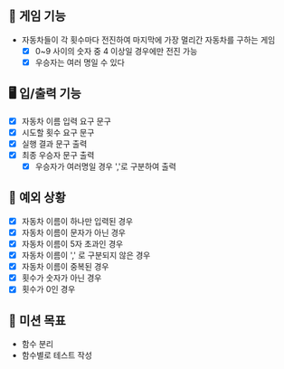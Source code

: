 ## 🚗 게임 기능

- 자동차들이 각 횟수마다 전진하여 마지막에 가장 멀리간 자동차를 구하는 게임
    - [X] 0~9 사이의 숫자 중 4 이상일 경우에만 전진 가능
    - [x] 우승자는 여러 명일 수 있다

## 🖥️ 입/출력 기능

- [x] 자동차 이름 입력 요구 문구
- [x] 시도할 횟수 요구 문구
- [X] 실행 결과 문구 출력
- [x] 최종 우승자 문구 출력
    - [x] 우승자가 여러명일 경우 ','로 구분하여 출력

## 👾 예외 상황

- [x] 자동차 이름이 하나만 입력된 경우
- [x] 자동차 이름이 문자가 아닌 경우
- [x] 자동차 이름이 5자 초과인 경우
- [x] 자동차 이름이 ',' 로 구분되지 않은 경우
- [x] 자동차 이름이 중복된 경우
- [x] 횟수가 숫자가 아닌 경우
- [x] 횟수가 0인 경우

## 🎯 미션 목표

- 함수 분리
- 함수별로 테스트 작성